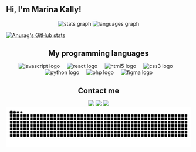 ## Hi, I'm Marina Kally!

<div align="center">
  <img src="https://github-readme-stats.vercel.app/api?username=marinakallybo&hide_title=false&hide_rank=false&show_icons=true&include_all_commits=true&count_private=true&disable_animations=false&theme=gotham&locale=pt-br&hide_border=false&custom_title=Estat%C3%ADstica%20de%20Marina%20Kally" height="150" alt="stats graph"  />
  <img src="https://github-readme-stats.vercel.app/api/top-langs?username=marinakallybo&locale=pt-br&hide_title=false&layout=compact&card_width=320&langs_count=5&theme=gotham&hide_border=false" height="150" alt="languages graph"  />
</div>

[![Anurag's GitHub stats](https://github-readme-stats.vercel.app/api?username=marinakallybo)](https://github.com/marinakallybo/github-readme-stats)

##

<p align="center"><strong><span style="font-size: 20px;">My programming languages</span></strong></p>

<div align="center">
  <img src="https://cdn.jsdelivr.net/gh/devicons/devicon/icons/javascript/javascript-original.svg" height="40" alt="javascript logo" />
  <img width="12" />
  <img src="https://cdn.jsdelivr.net/gh/devicons/devicon/icons/react/react-original.svg" height="40" alt="react logo" />
  <img width="12" />
  <img src="https://cdn.jsdelivr.net/gh/devicons/devicon/icons/html5/html5-original.svg" height="40" alt="html5 logo" />
  <img width="12" />
  <img src="https://cdn.jsdelivr.net/gh/devicons/devicon/icons/css3/css3-original.svg" height="40" alt="css3 logo" />
  <img width="12" />
  <img src="https://cdn.jsdelivr.net/gh/devicons/devicon/icons/python/python-original.svg" height="40" alt="python logo" />
  <img width="12" />
  <img src="https://cdn.jsdelivr.net/gh/devicons/devicon/icons/php/php-original.svg" height="40" alt="php logo" />
  <img width="12" />
  <img src="https://cdn.jsdelivr.net/gh/devicons/devicon/icons/figma/figma-original.svg" height="40" alt="figma logo" />
</div>


##

<p align="center"><strong><span style="font-size: 20px;"> Contact me </span></strong></p>
<div align=center> 
  <a href="https://www.instagram.com/marinakallyb/" target="_blank"><img src="https://img.shields.io/badge/-Instagram-%23E4405F?style=for-the-badge&logo=instagram&logoColor=white" target="_blank"></a>
  <a href = "mailto:marinakally@gmail.com"><img src="https://img.shields.io/badge/-Gmail-%23333?style=for-the-badge&logo=gmail&logoColor=white" target="_blank"></a>
  <a href="https://www.linkedin.com/in/marina-kally-695535252/" target="_blank"><img src="https://img.shields.io/badge/-LinkedIn-%230077B5?style=for-the-badge&logo=linkedin&logoColor=white" target="_blank"></a> 
</div>


<picture>
  <source media="(prefers-color-scheme: dark)" srcset="https://raw.githubusercontent.com/marinakallybo/marinakallybo/output/github-contribution-grid-snake-dark.svg">
  <source media="(prefers-color-scheme: light)" srcset="https://raw.githubusercontent.com/marinakallybo/marinakallybo/output/github-contribution-grid-snake.svg">
  <img alt="github contribution grid snake animation" src="https://raw.githubusercontent.com/marinakallybo/marinakallybo/output/github-contribution-grid-snake.svg">
</picture>
